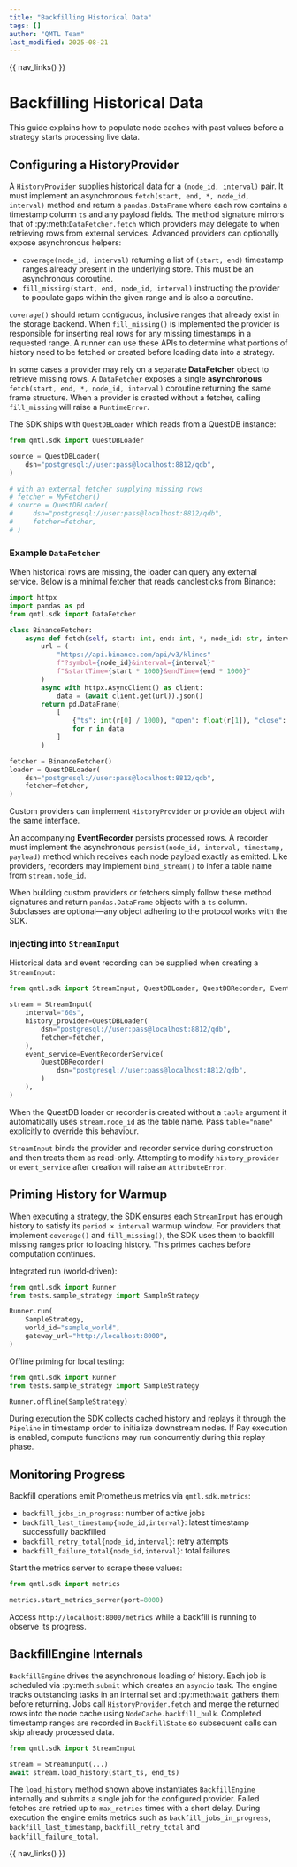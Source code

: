 ```yaml
---
title: "Backfilling Historical Data"
tags: []
author: "QMTL Team"
last_modified: 2025-08-21
---
```


{{ nav_links() }}

# Backfilling Historical Data

This guide explains how to populate node caches with past values before a strategy starts processing live data.

## Configuring a HistoryProvider

A `HistoryProvider` supplies historical data for a `(node_id, interval)` pair. It
must implement an asynchronous
`fetch(start, end, *, node_id, interval)` method and return a `pandas.DataFrame`
where each row contains a timestamp column `ts` and any payload fields.  The
method signature mirrors that of :py:meth:`DataFetcher.fetch` which providers may
delegate to when retrieving rows from external services.  Advanced providers can
optionally expose asynchronous helpers:

- `coverage(node_id, interval)` returning a list of `(start, end)` timestamp
  ranges already present in the underlying store. This must be an
  asynchronous coroutine.
- `fill_missing(start, end, node_id, interval)` instructing the provider to
  populate gaps within the given range and is also a coroutine.

`coverage()` should return contiguous, inclusive ranges that already exist in
the storage backend. When `fill_missing()` is implemented the provider is
responsible for inserting real rows for any missing timestamps in a requested
range. A runner can use these APIs to determine what portions of history need to
be fetched or created before loading data into a strategy.

In some cases a provider may rely on a separate **DataFetcher** object to
retrieve missing rows.  A ``DataFetcher`` exposes a single **asynchronous**
``fetch(start, end, *, node_id, interval)`` coroutine returning the same frame
structure.  When a provider is created without a fetcher, calling
``fill_missing`` will raise a ``RuntimeError``.

The SDK ships with `QuestDBLoader` which reads from a QuestDB instance:

```python
from qmtl.sdk import QuestDBLoader

source = QuestDBLoader(
    dsn="postgresql://user:pass@localhost:8812/qdb",
)

# with an external fetcher supplying missing rows
# fetcher = MyFetcher()
# source = QuestDBLoader(
#     dsn="postgresql://user:pass@localhost:8812/qdb",
#     fetcher=fetcher,
# )
```

### Example `DataFetcher`

When historical rows are missing, the loader can query any external service.
Below is a minimal fetcher that reads candlesticks from Binance:

```python
import httpx
import pandas as pd
from qmtl.sdk import DataFetcher

class BinanceFetcher:
    async def fetch(self, start: int, end: int, *, node_id: str, interval: str) -> pd.DataFrame:
        url = (
            "https://api.binance.com/api/v3/klines"
            f"?symbol={node_id}&interval={interval}"
            f"&startTime={start * 1000}&endTime={end * 1000}"
        )
        async with httpx.AsyncClient() as client:
            data = (await client.get(url)).json()
        return pd.DataFrame(
            [
                {"ts": int(r[0] / 1000), "open": float(r[1]), "close": float(r[4])}
                for r in data
            ]
        )

fetcher = BinanceFetcher()
loader = QuestDBLoader(
    dsn="postgresql://user:pass@localhost:8812/qdb",
    fetcher=fetcher,
)
```

Custom providers can implement `HistoryProvider` or provide an object with the same interface.

An accompanying **EventRecorder** persists processed rows. A recorder must
implement the asynchronous ``persist(node_id, interval, timestamp, payload)``
method which receives each node payload exactly as emitted. Like providers,
recorders may implement ``bind_stream()`` to infer a table name from
``stream.node_id``.

When building custom providers or fetchers simply follow these method
signatures and return ``pandas.DataFrame`` objects with a ``ts`` column.
Subclasses are optional—any object adhering to the protocol works with the
SDK.

### Injecting into `StreamInput`

Historical data and event recording can be supplied when creating a `StreamInput`:

```python
from qmtl.sdk import StreamInput, QuestDBLoader, QuestDBRecorder, EventRecorderService

stream = StreamInput(
    interval="60s",
    history_provider=QuestDBLoader(
        dsn="postgresql://user:pass@localhost:8812/qdb",
        fetcher=fetcher,
    ),
    event_service=EventRecorderService(
        QuestDBRecorder(
            dsn="postgresql://user:pass@localhost:8812/qdb",
        )
    ),
)
```

When the QuestDB loader or recorder is created without a ``table`` argument it
automatically uses ``stream.node_id`` as the table name.  Pass ``table="name"``
explicitly to override this behaviour.

``StreamInput`` binds the provider and recorder service during construction and
then treats them as read-only. Attempting to modify ``history_provider`` or
``event_service`` after creation will raise an ``AttributeError``.

## Priming History for Warmup

When executing a strategy, the SDK ensures each `StreamInput` has enough history
to satisfy its `period × interval` warmup window. For providers that implement
`coverage()` and `fill_missing()`, the SDK uses them to backfill missing ranges
prior to loading history. This primes caches before computation continues.

Integrated run (world‑driven):

```python
from qmtl.sdk import Runner
from tests.sample_strategy import SampleStrategy

Runner.run(
    SampleStrategy,
    world_id="sample_world",
    gateway_url="http://localhost:8000",
)
```

Offline priming for local testing:

```python
from qmtl.sdk import Runner
from tests.sample_strategy import SampleStrategy

Runner.offline(SampleStrategy)
```

During execution the SDK collects cached history and replays it through the
`Pipeline` in timestamp order to initialize downstream nodes. If Ray execution
is enabled, compute functions may run concurrently during this replay phase.

## Monitoring Progress

Backfill operations emit Prometheus metrics via `qmtl.sdk.metrics`:

- `backfill_jobs_in_progress`: number of active jobs
- `backfill_last_timestamp{node_id,interval}`: latest timestamp successfully backfilled
- `backfill_retry_total{node_id,interval}`: retry attempts
- `backfill_failure_total{node_id,interval}`: total failures

Start the metrics server to scrape these values:

```python
from qmtl.sdk import metrics

metrics.start_metrics_server(port=8000)
```

Access `http://localhost:8000/metrics` while a backfill is running to observe its progress.

## BackfillEngine Internals

``BackfillEngine`` drives the asynchronous loading of history. Each job is
scheduled via :py:meth:`submit` which creates an ``asyncio`` task. The engine
tracks outstanding tasks in an internal set and :py:meth:`wait` gathers them
before returning. Jobs call ``HistoryProvider.fetch`` and merge the returned
rows into the node cache using
``NodeCache.backfill_bulk``. Completed timestamp ranges are recorded in
``BackfillState`` so subsequent calls can skip already processed data.

```python
from qmtl.sdk import StreamInput

stream = StreamInput(...)
await stream.load_history(start_ts, end_ts)
```

The ``load_history`` method shown above instantiates ``BackfillEngine``
internally and submits a single job for the configured provider. Failed fetches
are retried up to ``max_retries`` times with a short delay. During execution the
engine emits metrics such as ``backfill_jobs_in_progress``,
``backfill_last_timestamp``, ``backfill_retry_total`` and
``backfill_failure_total``.


{{ nav_links() }}
